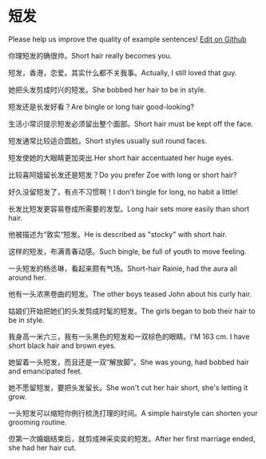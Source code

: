 # 短发

Please help us improve the quality of example sentences! [Edit on Github](https://github.com/jiyushe/jiyu-example-sentence-source/blob/main/chinese/duanfa.md)

<p><span class="chinese">你理短发的确很帅。</span><span class="english">Short hair really becomes you.</span></p>

<p><span class="chinese">短发，香港，恋爱。其实什么都不关我事。</span><span class="english">Actually, I still loved that guy.</span></p>

<p><span class="chinese">她把头发剪成时兴的短发。</span><span class="english">She bobbed her hair to be in style.</span></p>

<p><span class="chinese">短发还是长发好看？</span><span class="english">Are bingle or long hair good-looking?</span></p>

<p><span class="chinese">生活小常识提示短发必须留出整个面部。</span><span class="english">Short hair must be kept off the face.</span></p>

<p><span class="chinese">短发通常比较适合圆脸。</span><span class="english">Short styles usually suit round faces.</span></p>

<p><span class="chinese">短发使她的大眼睛更加突出.</span><span class="english">Her short hair accentuated her huge eyes.</span></p>

<p><span class="chinese">比较喜阿姐留长发还是短发？</span><span class="english">Do you prefer Zoe with long or short hair?</span></p>

<p><span class="chinese">好久没留短发了，有点不习惯啊！</span><span class="english">I don't bingle for long, no habit a little!</span></p>

<p><span class="chinese">长发比短发更容易卷成所需要的发型。</span><span class="english">Long hair sets more easily than short hair.</span></p>

<p><span class="chinese">他被描述为“敦实“短发。</span><span class="english">He is described as "stocky" with short hair.</span></p>

<p><span class="chinese">这样的短发，布满青春动感。</span><span class="english">Such bingle, be full of youth to move feeling.</span></p>

<p><span class="chinese">一头短发的杨丞琳，看起来颇有气场。</span><span class="english">Short-hair Rainie, had the aura all around her.</span></p>

<p><span class="chinese">他有一头浓黑卷曲的短发。</span><span class="english">The other boys teased John about his curly hair.</span></p>

<p><span class="chinese">姑娘们开始把她们的头发剪成时髦的短发。</span><span class="english">The girls began to bob their hair to be in style.</span></p>

<p><span class="chinese">我身高一米六三，我有一头黑色的短发和一双棕色的眼睛。</span><span class="english">I'M 163 cm. I have short black hair and brown eyes.</span></p>

<p><span class="chinese">她留着一头短发，而且还是一双“解放脚”。</span><span class="english">She was young, had bobbed hair and emancipated feet.</span></p>

<p><span class="chinese">她不愿留短发，要把头发留长。</span><span class="english">She won't cut her hair short, she's letting it grow.</span></p>

<p><span class="chinese">一头短发可以缩短你例行梳洗打理的时间。</span><span class="english">A simple hairstyle can shorten your grooming routine.</span></p>

<p><span class="chinese">但第一次婚姻结束后，就剪成神采奕奕的短发。</span><span class="english">After her first marriage ended, she had her hair cut.</span></p>

